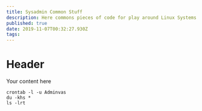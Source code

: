 ```yaml
---
title: Sysadmin Common Stuff
description: Here commons pieces of code for play around Linux Systems
published: true
date: 2019-11-07T00:32:27.930Z
tags: 
---
```


# Header
Your content here

```
crontab -l -u Adminvas
du -khs *
ls -lrt
```